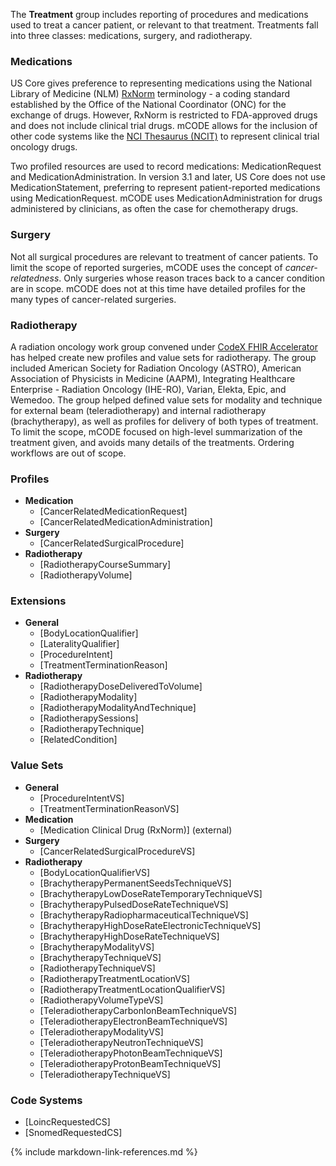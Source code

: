 The **Treatment** group includes reporting of procedures and medications used to treat a cancer patient, or relevant to that treatment. Treatments fall into three classes: medications, surgery, and radiotherapy.

### Medications

US Core gives preference to representing medications using the National Library of Medicine (NLM) [RxNorm](https://www.nlm.nih.gov/research/umls/rxnorm/) terminology - a coding standard established by the Office of the National Coordinator (ONC) for the exchange of drugs. However, RxNorm is restricted to FDA-approved drugs and does not include clinical trial drugs. mCODE allows for the inclusion of other code systems like the [NCI Thesaurus (NCIT)](https://ncit.nci.nih.gov/ncitbrowser/) to represent clinical trial oncology drugs.

Two profiled resources are used to record medications: MedicationRequest and MedicationAdministration. In version 3.1 and later, US Core does not use MedicationStatement, preferring to represent patient-reported medications using MedicationRequest. mCODE uses MedicationAdministration for drugs administered by clinicians, as often the case for chemotherapy drugs.

### Surgery

Not all surgical procedures are relevant to treatment of cancer patients. To limit the scope of reported surgeries, mCODE uses the concept of _cancer-relatedness_. Only surgeries whose reason traces back to a cancer condition are in scope. mCODE does not at this time have detailed profiles for the many types of cancer-related surgeries.

### Radiotherapy

A radiation oncology work group convened under [CodeX FHIR Accelerator](https://confluence.hl7.org/display/COD/CodeX+Home) has helped create new profiles and value sets for radiotherapy. The group included American Society for Radiation Oncology (ASTRO), American Association of Physicists in Medicine (AAPM), Integrating Healthcare Enterprise - Radiation Oncology (IHE-RO), Varian, Elekta, Epic, and Wemedoo. The group helped defined value sets for modality and technique for external beam (teleradiotherapy) and internal radiotherapy (brachytherapy), as well as profiles for delivery of both types of treatment. To limit the scope, mCODE focused on high-level summarization of the treatment given, and avoids many details of the treatments. Ordering workflows are out of scope.

### Profiles

* **Medication**
  * [CancerRelatedMedicationRequest]
  * [CancerRelatedMedicationAdministration]
* **Surgery**
  * [CancerRelatedSurgicalProcedure]
* **Radiotherapy**
  * [RadiotherapyCourseSummary]
  * [RadiotherapyVolume]

### Extensions

* **General**
  * [BodyLocationQualifier]
  * [LateralityQualifier]
  * [ProcedureIntent]
  * [TreatmentTerminationReason]
* **Radiotherapy**
  * [RadiotherapyDoseDeliveredToVolume]
  * [RadiotherapyModality]
  * [RadiotherapyModalityAndTechnique]
  * [RadiotherapySessions]
  * [RadiotherapyTechnique]
  * [RelatedCondition]

### Value Sets

* **General**
  * [ProcedureIntentVS]
  * [TreatmentTerminationReasonVS]
* **Medication**
  * [Medication Clinical Drug (RxNorm)] (external)
* **Surgery**
  * [CancerRelatedSurgicalProcedureVS]
* **Radiotherapy**
  * [BodyLocationQualifierVS]
  * [BrachytherapyPermanentSeedsTechniqueVS]
  * [BrachytherapyLowDoseRateTemporaryTechniqueVS]
  * [BrachytherapyPulsedDoseRateTechniqueVS]
  * [BrachytherapyRadiopharmaceuticalTechniqueVS]
  * [BrachytherapyHighDoseRateElectronicTechniqueVS]
  * [BrachytherapyHighDoseRateTechniqueVS]
  * [BrachytherapyModalityVS]
  * [BrachytherapyTechniqueVS]
  * [RadiotherapyTechniqueVS]
  * [RadiotherapyTreatmentLocationVS]
  * [RadiotherapyTreatmentLocationQualifierVS]
  * [RadiotherapyVolumeTypeVS]
  * [TeleradiotherapyCarbonIonBeamTechniqueVS]
  * [TeleradiotherapyElectronBeamTechniqueVS]
  * [TeleradiotherapyModalityVS]
  * [TeleradiotherapyNeutronTechniqueVS]
  * [TeleradiotherapyPhotonBeamTechniqueVS]
  * [TeleradiotherapyProtonBeamTechniqueVS]
  * [TeleradiotherapyTechniqueVS]

### Code Systems

* [LoincRequestedCS]
* [SnomedRequestedCS]

{% include markdown-link-references.md %}
